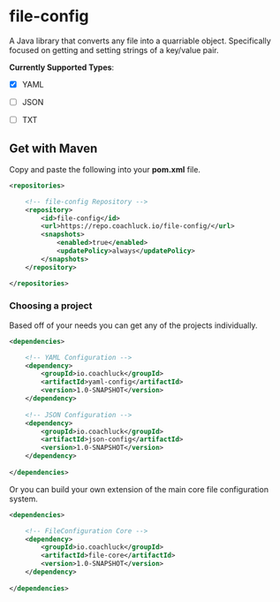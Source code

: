 # file-config
A Java library that converts any file into a quarriable object. Specifically focused on getting and setting strings of a key/value pair.

**Currently Supported Types**:
- [X] YAML
- [ ] JSON
- [ ] TXT


## Get with Maven

Copy and paste the following into your **pom.xml** file.
```XML
<repositories>

    <!-- file-config Repository -->
    <repository>
        <id>file-config</id>
        <url>https://repo.coachluck.io/file-config/</url>
        <snapshots>
            <enabled>true</enabled>
            <updatePolicy>always</updatePolicy>
        </snapshots>
    </repository>

</repositories>
```

### Choosing a project

Based off of your needs you can get any of the projects individually.
```XML
<dependencies>

    <!-- YAML Configuration -->
    <dependency>
        <groupId>io.coachluck</groupId>
        <artifactId>yaml-config</artifactId>
        <version>1.0-SNAPSHOT</version>
    </dependency>
    
    <!-- JSON Configuration -->
    <dependency>
        <groupId>io.coachluck</groupId>
        <artifactId>json-config</artifactId>
        <version>1.0-SNAPSHOT</version>
    </dependency>
    
</dependencies>
```

Or you can build your own extension of the main core file configuration system.
```XML
<dependencies>

    <!-- FileConfiguration Core -->
    <dependency>
        <groupId>io.coachluck</groupId>
        <artifactId>file-core</artifactId>
        <version>1.0-SNAPSHOT</version>
    </dependency>
    
</dependencies>
```
